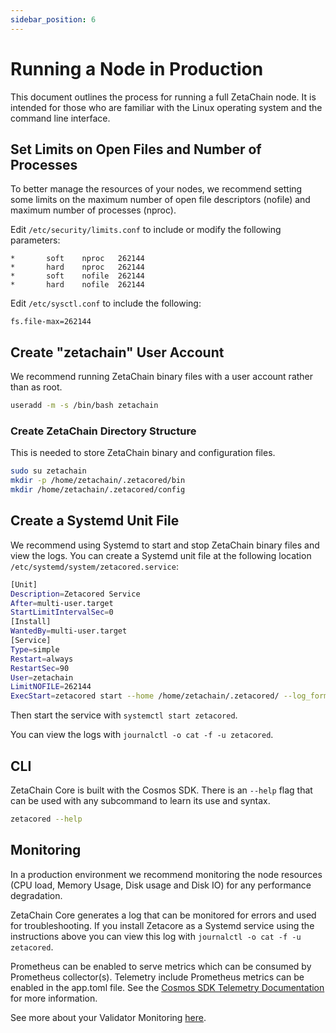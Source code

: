 ```yaml
---
sidebar_position: 6
---
```


# Running a Node in Production

This document outlines the process for running a full ZetaChain node. It is
intended for those who are familiar with the Linux operating system and the
command line interface.

## Set Limits on Open Files and Number of Processes

To better manage the resources of your nodes, we recommend setting some limits
on the maximum number of open file descriptors (nofile) and maximum number of
processes (nproc).

Edit `/etc/security/limits.conf` to include or modify the following parameters:

```
*       soft    nproc   262144
*       hard    nproc   262144
*       soft    nofile  262144
*       hard    nofile  262144
```

Edit `/etc/sysctl.conf` to include the following:

```
fs.file-max=262144
```

## Create "zetachain" User Account

We recommend running ZetaChain binary files with a user account rather than as
root.

```bash
useradd -m -s /bin/bash zetachain
```

### Create ZetaChain Directory Structure

This is needed to store ZetaChain binary and configuration files.

```bash
sudo su zetachain
mkdir -p /home/zetachain/.zetacored/bin
mkdir /home/zetachain/.zetacored/config
```

## Create a Systemd Unit File

We recommend using Systemd to start and stop ZetaChain binary files and view the
logs. You can create a Systemd unit file at the following location
`/etc/systemd/system/zetacored.service`:

```bash
[Unit]
Description=Zetacored Service
After=multi-user.target
StartLimitIntervalSec=0
[Install]
WantedBy=multi-user.target
[Service]
Type=simple
Restart=always
RestartSec=90
User=zetachain
LimitNOFILE=262144
ExecStart=zetacored start --home /home/zetachain/.zetacored/ --log_format json  --log_level info --moniker <YOUR_NODE_NAME_HERE>
```

Then start the service with `systemctl start zetacored`.

You can view the logs with `journalctl -o cat -f -u zetacored`.

## CLI

ZetaChain Core is built with the Cosmos SDK. There is an `--help` flag that can
be used with any subcommand to learn its use and syntax.

```bash
zetacored --help
```

## Monitoring

In a production environment we recommend monitoring the node resources (CPU
load, Memory Usage, Disk usage and Disk IO) for any performance degradation.

ZetaChain Core generates a log that can be monitored for errors and used for
troubleshooting. If you install Zetacore as a Systemd service using the
instructions above you can view this log with
`journalctl -o cat -f -u zetacored`.

Prometheus can be enabled to serve metrics which can be consumed by Prometheus
collector(s). Telemetry include Prometheus metrics can be enabled in the
app.toml file. See the
[Cosmos SDK Telemetry Documentation](https://docs.cosmos.network/v0.46/core/telemetry.html)
for more information.

See more about your Validator Monitoring [here](/validators/monitoring).

